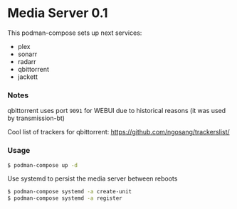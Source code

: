 # Media Server 0.1

This podman-compose sets up next services:

- plex
- sonarr
- radarr
- qbittorrent
- jackett

### Notes

qbittorrent uses port `9091` for WEBUI due to historical reasons (it was used by transmission-bt)

Cool list of trackers for qbittorrent: https://github.com/ngosang/trackerslist/

### Usage

```sh
$ podman-compose up -d
```

Use systemd to persist the media server between reboots

```sh
$ podman-compose systemd -a create-unit
$ podman-compose systemd -a register
```
